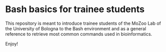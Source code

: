 # Bash basics for trainee students
This repository is meant to introduce trainee students of the MoZoo Lab of the University of Bologna to the Bash environment and as a general reference to retrieve most common commands used in bioinformatics.

Enjoy!

